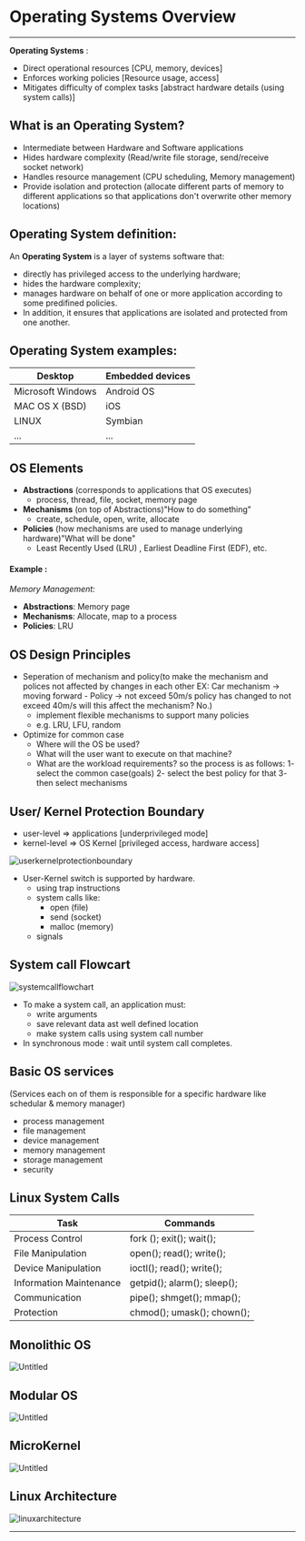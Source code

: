 # Operating Systems Overview

<hr>

**Operating Systems** :
- Direct operational resources [CPU, memory, devices]
- Enforces working policies [Resource usage, access]
- Mitigates difficulty of complex tasks [abstract hardware details (using system calls)]

## What is an Operating System?

* Intermediate between Hardware and Software applications
* Hides hardware complexity (Read/write file storage, send/receive socket network)
* Handles resource management (CPU scheduling, Memory management)
* Provide isolation and protection (allocate different parts of memory to different applications so that applications don't overwrite other memory locations)

## Operating System definition:

An **Operating System** is a layer of systems software that:
* directly has privileged access to the underlying hardware;
* hides the hardware complexity;
* manages hardware on behalf of one or more application according to some predifined policies.
* In addition, it ensures that applications are isolated and protected from one another.

## Operating System examples:

Desktop|Embedded devices
-----------|------------
Microsoft Windows | Android OS 
MAC OS X (BSD) | iOS
LINUX | Symbian
...|...

## OS Elements

- **Abstractions** (corresponds to applications that OS executes)
	- process, thread, file, socket,  memory page
- **Mechanisms**  (on top of Abstractions)"How to do something"
	- create, schedule, open, write, allocate
- **Policies** (how mechanisms are used to manage underlying hardware)"What will be done"   
	- Least Recently Used (LRU) , Earliest Deadline First (EDF), etc.
    
#### Example :

_Memory Management:_

- **Abstractions**: Memory page
- **Mechanisms**: Allocate, map to a process
- **Policies**: LRU

## OS Design Principles

- Seperation of mechanism and policy(to make the mechanism and polices not affected by changes in each other EX: Car mechanism -> moving forward - Policy -> not exceed 50m/s 
policy has changed to not exceed 40m/s will this affect the mechanism? No.)
	- implement flexible mechanisms to support many policies 
    - e.g. LRU, LFU, random
- Optimize for common case 
	- Where will the OS be used?
    - What will the user want to execute on that machine?
    - What are the workload requirements?
 so the process is as follows:
 	1- select the common case(goals)
	2- select the best policy for that
	3- then select mechanisms
    
## User/ Kernel Protection Boundary

* user-level => applications [underprivileged mode]
* kernel-level => OS Kernel [privileged access, hardware access]

![userkernelprotectionboundary](images/userkernelprotectionboundary.png)

- User-Kernel switch is supported by hardware.
	- using trap instructions
    - system calls like:
    	- open (file)
        - send (socket)
        - malloc (memory)
	- signals
    
## System call Flowcart

![systemcallflowchart](images/systemcallflowchart.png)
    
- To make a system call, an application must:
	- write arguments
    - save relevant data ast well defined location
    - make system calls using system call number
- In synchronous mode : wait until system call completes.

## Basic OS services
(Services each on of them is responsible for a specific hardware like schedular & memory manager)
* process management
* file management
* device management
* memory management
* storage management
* security

## Linux System Calls

Task|Commands
------------ | ------------
Process Control | fork (); exit(); wait(); 
File Manipulation | open(); read(); write();
Device Manipulation | ioctl(); read(); write();
Information Maintenance | getpid(); alarm(); sleep();
Communication | pipe(); shmget(); mmap();
Protection | chmod(); umask(); chown();
## Monolithic OS
![Untitled](https://user-images.githubusercontent.com/22604374/112726986-daf6c000-8f28-11eb-87e1-f6ca7d93e268.png)

## Modular OS	
![Untitled](https://user-images.githubusercontent.com/22604374/112726545-b13c9980-8f26-11eb-8719-34bd55f44254.png)

## MicroKernel
![Untitled](https://user-images.githubusercontent.com/22604374/112726929-84898180-8f28-11eb-91e4-53340dd19808.png)



## Linux Architecture 

![linuxarchitecture](images/linuxarch.png)

<hr>
